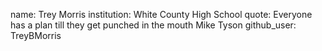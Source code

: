 name: Trey Morris 
institution: White County High School
quote: Everyone has a plan till they get punched in the mouth Mike Tyson
github_user: TreyBMorris
